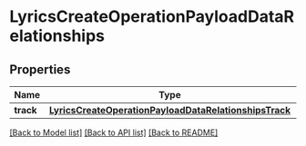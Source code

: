 # LyricsCreateOperationPayloadDataRelationships

## Properties
Name | Type | Description | Notes
------------ | ------------- | ------------- | -------------
**track** | [**LyricsCreateOperationPayloadDataRelationshipsTrack**](LyricsCreateOperationPayloadDataRelationshipsTrack.md) |  | 

[[Back to Model list]](../README.md#documentation-for-models) [[Back to API list]](../README.md#documentation-for-api-endpoints) [[Back to README]](../README.md)


